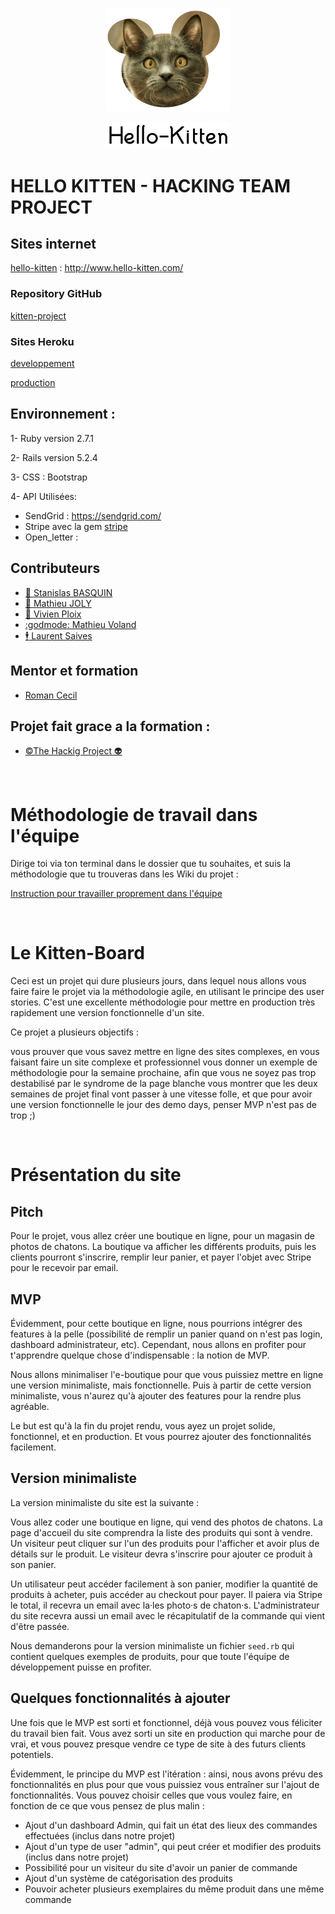 <p align="center">   <img src="app/assets/images/catlogo.png?raw=true" width="200"> </p> <p align="center">   <img src="app/assets/images/hello-kitten.png?raw=true" width="200"> </p>

# HELLO KITTEN - HACKING TEAM PROJECT



## Sites internet
[hello-kitten](http://www.hello-kitten.com/) : http://www.hello-kitten.com/

### Repository GitHub
[kitten-project](https://github.com/the-hacking-team/kitten-project)

### Sites Heroku
[developpement](https://develop-hello-kitten.herokuapp.com)

[production](https://hello-kitten.herokuapp.com)


## Environnement :

1- Ruby version 2.7.1

2- Rails version 5.2.4

3- CSS : Bootstrap

4- API Utilisées:

* SendGrid : https://sendgrid.com/
* Stripe avec la gem [stripe](https://github.com/stripe/stripe-ruby) 
* Open_letter :  

## Contributeurs

- [:bell: Stanislas BASQUIN](https://github.com/StanislasBASQUIN)
- [:mega: Mathieu JOLY](https://github.com/mathieu-superpose)
- [:santa: Vivien Ploix](https://github.com/Vivien-Ploix)
- [:godmode: Mathieu Voland](https://github.com/mvoland)
- [:business_suit_levitating: Laurent Saives](https://github.com/Laurent-Gi)

## Mentor et formation
- [Roman Cecil](https://github.com/Roman-Cecile)

## Projet fait grace a la formation :
- [©The Hackig Project 👽](https://www.thehackingproject.org/)

<br>

# Méthodologie de travail dans l'équipe
Dirige toi via ton terminal dans le dossier que tu souhaites, et suis la méthodologie que tu trouveras dans les Wiki du projet :

[Instruction pour travailler proprement dans l'équipe](https://github.com/the-hacking-team/kitten-project/wiki/Workflow-GitHub)

<br>

# Le Kitten-Board
Ceci est un projet qui dure plusieurs jours, dans lequel nous allons vous faire faire le projet via la méthodologie agile, en utilisant le principe des user stories. C'est une excellente méthodologie pour mettre en production très rapidement une version fonctionnelle d'un site.

Ce projet a plusieurs objectifs :

vous prouver que vous savez mettre en ligne des sites complexes, en vous faisant faire un site complexe et professionnel
vous donner un exemple de méthodologie pour la semaine prochaine, afin que vous ne soyez pas trop destabilisé par le syndrome de la page blanche
vous montrer que les deux semaines de projet final vont passer à une vitesse folle, et que pour avoir une version fonctionnelle le jour des demo days, penser MVP n'est pas de trop ;)

<br>

# Présentation du site
## Pitch
Pour le projet, vous allez créer une boutique en ligne, pour un magasin de photos de chatons. La boutique va afficher les différents produits, puis les clients pourront s'inscrire, remplir leur panier, et payer l'objet avec Stripe pour le recevoir par email.

## MVP
Évidemment, pour cette boutique en ligne, nous pourrions intégrer des features à la pelle (possibilité de remplir un panier quand on n'est pas login, dashboard administrateur, etc). Cependant, nous allons en profiter pour t'apprendre quelque chose d'indispensable : la notion de MVP.

Nous allons minimaliser l'e-boutique pour que vous puissiez mettre en ligne une version minimaliste, mais fonctionnelle. Puis à partir de cette version minimaliste, vous n'aurez qu'à ajouter des features pour la rendre plus agréable.

Le but est qu'à la fin du projet rendu, vous ayez un projet solide, fonctionnel, et en production. Et vous pourrez ajouter des fonctionnalités facilement.

## Version minimaliste
La version minimaliste du site est la suivante :

Vous allez coder une boutique en ligne, qui vend des photos de chatons. La page d'accueil du site comprendra la liste des produits qui sont à vendre. Un visiteur peut cliquer sur l'un des produits pour l'afficher et avoir plus de détails sur le produit. Le visiteur devra s'inscrire pour ajouter ce produit à son panier.

Un utilisateur peut accéder facilement à son panier, modifier la quantité de produits à acheter, puis accéder au checkout pour payer. Il paiera via Stripe le total, il recevra un email avec la·les photo·s de chaton·s. L'administrateur du site recevra aussi un email avec le récapitulatif de la commande qui vient d'être passée.

Nous demanderons pour la version minimaliste un fichier `seed.rb` qui contient quelques exemples de produits, pour que toute l'équipe de développement puisse en profiter.

## Quelques fonctionnalités à ajouter
Une fois que le MVP est sorti et fonctionnel, déjà vous pouvez vous féliciter du travail bien fait. Vous avez sorti un site en production qui marche pour de vrai, et vous pouvez presque vendre ce type de site à des futurs clients potentiels.

Évidemment, le principe du MVP est l'itération : ainsi, nous avons prévu des fonctionnalités en plus pour que vous puissiez vous entraîner sur l'ajout de fonctionnalités. Vous pouvez choisir celles que vous voulez faire, en fonction de ce que vous pensez de plus malin :

- Ajout d'un dashboard Admin, qui fait un état des lieux des commandes effectuées (inclus dans notre projet)
- Ajout d'un type de user "admin", qui peut créer et modifier des produits (inclus dans notre projet)
- Possibilité pour un visiteur du site d'avoir un panier de commande
- Ajout d'un système de catégorisation des produits
- Pouvoir acheter plusieurs exemplaires du même produit dans une même commande